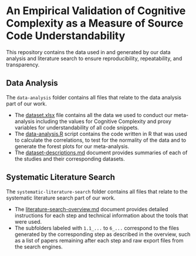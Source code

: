 # An Empirical Validation of Cognitive Complexity as a Measure of Source Code Understandability
This repository contains the data used in and generated by our data analysis and literature search to ensure reproducibility, repeatability, and transparency.

## Data Analysis
The `data-analysis` folder contains all files that relate to the data analysis part of our work.
- The [dataset.xlsx](data-analysis/dataset.xlsx) file contains all the data we used to conduct our meta-analysis including the values for Cognitive Complexity and proxy variables for understandability of all code snippets.
- The [data-analysis.R](data-analysis/data-analysis.R) script contains the code written in R that was used to calculate the correlations, to test for the normality of the data and to generate the forest plots for our meta-analysis.
- The [dataset-descriptions.md](data-analysis/dataset-descriptions.md) document provides summaries of each of the studies and their corresponding datasets.

## Systematic Literature Search
The `systematic-literature-search` folder contains all files that relate to the systematic literature search part of our work.
- The [literature-search-overview.md](systematic-literature-search/literature-search-overview.md) document provides detailed instructions for each step and technical information about the tools that were used.
- The subfolders labeled with `1.1_...` to `6_...` correspond to the files generated by the corresponding step as described in the overview, such as a list of papers remaining after each step and raw export files from the search engines.
